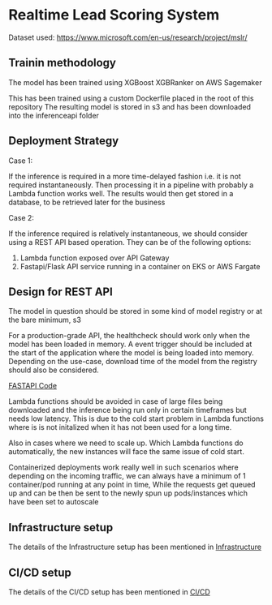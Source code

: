# Realtime Lead Scoring System
Dataset used: https://www.microsoft.com/en-us/research/project/mslr/
## Trainin methodology

The model has been trained using XGBoost XGBRanker on AWS Sagemaker

This has been trained using a custom Dockerfile placed in the root of this repository
The resulting model is stored in s3 and has been downloaded into the inferenceapi folder

## Deployment Strategy
Case 1:

If the inference is required in a more time-delayed fashion i.e. it is not required instantaneously. Then processing it in a pipeline with probably a Lambda function works well. The results would then get stored in a database, to be retrieved later for the business

Case 2:

If the inference required is relatively instantaneous, we should consider using a REST API based operation. They can be of the following options:

1. Lambda function exposed over API Gateway
2. Fastapi/Flask API service running in a container on EKS or AWS Fargate

## Design for REST API 

The model in question should be stored in some kind of model registry or at the bare minimum, s3

For a production-grade API, the healthcheck should work only when the model has been loaded in memory. A event trigger should be included at the start of the application where the model is being loaded into memory. Depending on the use-case, download time of the model from the registry should also be considered.

[FASTAPI Code](inferenceapi/)

Lambda functions should be avoided in case of large files being downloaded and the inference being run only in certain timeframes but needs low latency. This is due to the cold start problem in Lambda functions where is is not initalized when it has not been used for a long time.

Also in cases where we need to scale up. Which Lambda functions do automatically, the new instances will face the same issue of cold start.

Containerized deployments work really well in such scenarios where depending on the incoming traffic, we can always have a minimum of 1 container/pod running at any point in time, While the requests get queued up and can be then be sent to the newly spun up pods/instances which have been set to autoscale

## Infrastructure setup

The details of the Infrastructure setup has been mentioned in [Infrastructure](/Infrastructure.md)

## CI/CD setup

The details of the CI/CD setup has been mentioned in [CI/CD](/CICD.md)